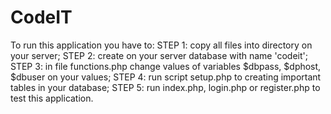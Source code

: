 # CodeIT
To run this application you have to:
STEP 1: copy all files into directory on your server;
STEP 2: create on your server database with name 'codeit';
STEP 3: in file functions.php change values of variables $dbpass, $dphost, $dbuser on your values;
STEP 4: run script setup.php to creating important tables in your database;
STEP 5: run index.php, login.php or register.php to test this application.
